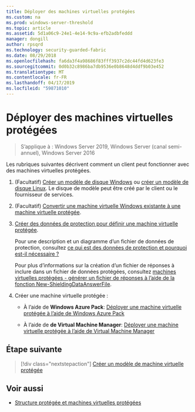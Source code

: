 ```yaml
---
title: Déployer des machines virtuelles protégées
ms.custom: na
ms.prod: windows-server-threshold
ms.topic: article
ms.assetid: 5d1a06c9-24e1-4e14-9c9a-efb2adbfeddd
manager: dongill
author: rpsqrd
ms.technology: security-guarded-fabric
ms.date: 08/29/2018
ms.openlocfilehash: fa6da3f4a98686f83fff3937c2dc44fd4d623fe3
ms.sourcegitcommit: 0d0b32c8986ba7db9536e0b8648d4ddf9b03e452
ms.translationtype: MT
ms.contentlocale: fr-FR
ms.lasthandoff: 04/17/2019
ms.locfileid: "59871010"
---
```

# <a name="deploy-shielded-vms"></a>Déployer des machines virtuelles protégées


>S’applique à : Windows Server 2019, Windows Server (canal semi-annuel), Windows Server 2016

Les rubriques suivantes décrivent comment un client peut fonctionner avec des machines virtuelles protégées.

1. (Facultatif) [Créer un modèle de disque Windows](guarded-fabric-create-a-shielded-vm-template.md) ou [créer un modèle de disque Linux](guarded-fabric-create-a-linux-shielded-vm-template.md). Le disque de modèle peut être créé par le client ou le fournisseur de services. 

2. (Facultatif) [Convertir une machine virtuelle Windows existante à une machine virtuelle protégée](guarded-fabric-vm-shielding-helper-vhd.md). 

3. [Créer des données de protection pour définir une machine virtuelle protégée](guarded-fabric-tenant-creates-shielding-data.md).

    Pour une description et un diagramme d’un fichier de données de protection, consultez [ce qui est des données de protection et pourquoi est-il nécessaire ?](guarded-fabric-and-shielded-vms.md#what-is-shielding-data-and-why-is-it-necessary)
    
    Pour plus d’informations sur la création d’un fichier de réponses à inclure dans un fichier de données protégées, consultez [machines virtuelles protégées - générer un fichier de réponses à l’aide de la fonction New-ShieldingDataAnswerFile](guarded-fabric-sample-unattend-xml-file.md).

4. Créer une machine virtuelle protégée :
 
    - À l’aide de **Windows Azure Pack**: [Déployer une machine virtuelle protégée à l’aide de Windows Azure Pack](guarded-fabric-shielded-vm-windows-azure-pack.md)

    - À l’aide de **de Virtual Machine Manager**: [Déployer une machine virtuelle protégée à l’aide de Virtual Machine Manager](guarded-fabric-tenant-deploys-shielded-vm-using-vmm.md)

## <a name="next-step"></a>Étape suivante

>[!div class="nextstepaction"]
[Créer un modèle de machine virtuelle protégée](guarded-fabric-create-a-shielded-vm-template.md)

## <a name="see-also"></a>Voir aussi

- [Structure protégée et machines virtuelles protégées](guarded-fabric-and-shielded-vms-top-node.md)
